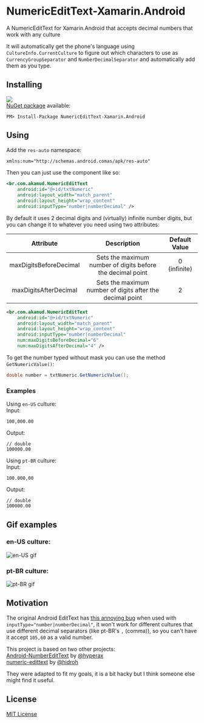 # NumericEditText-Xamarin.Android
A NumericEditText for Xamarin.Android that accepts decimal numbers that work with any culture

It will automatically get the phone's language using `CultureInfo.CurrentCulture` to figure out which characters to use as `CurrencyGroupSeparator` and `NumberDecimalSeparator` and automatically add them as you type.

## Installing
![](https://img.shields.io/nuget/v/NumericEditText-Xamarin.Android.svg?style=flat)  
[NuGet package](https://www.nuget.org/packages/NumericEditText-Xamarin.Android/) available:
```
PM> Install-Package NumericEditText-Xamarin.Android
```

## Using
Add the `res-auto` namespace:
```XML
xmlns:num="http://schemas.android.comas/apk/res-auto"
```

Then you can just use the component like so:
```XML
<br.com.akamud.NumericEditText 
	android:id="@+id/txtNumeric"
	android:layout_width="match_parent"
	android:layout_height="wrap_content"
	android:inputType="number|numberDecimal" />
```

By default it uses 2 decimal digits and (virtually) infinite number digits, but you can change it to whatever you need using two attributes:  

Attribute | Description | Default Value  
:----: | :-------: | :---------:  
maxDigitsBeforeDecimal | Sets the maximum number of digits before the decimal point | 0 (infinite)   
maxDigitsAfterDecimal | Sets the maximum number of digits after the decimal point | 2

```XML
<br.com.akamud.NumericEditText 
	android:id="@+id/txtNumeric"
	android:layout_width="match_parent"
	android:layout_height="wrap_content"
	android:inputType="number|numberDecimal"
	num:maxDigitsBeforeDecimal="6"
	num:maxDigitsAfterDecimal="4" />
```

To get the number typed without mask you can use the method `GetNumericValue()`:
```C#
double number = txtNumeric.GetNumericValue();
```

### Examples  
Using `en-US` culture:  
Input:
```
100,000.00
```
Output:
```
// double
100000.00
```

Using `pt-BR` culture:  
Input:
```
100.000,00
```
Output:
```
// double
100000.00
```

## Gif examples
### en-US culture:
![en-US gif](https://raw.githubusercontent.com/akamud/NumericEditText-Xamarin.Android/master/enus-sample.gif)

### pt-BR culture:
![pt-BR gif](https://raw.githubusercontent.com/akamud/NumericEditText-Xamarin.Android/master/ptbr-sample.gif)

## Motivation
The original Android EditText has [this annoying bug](https://code.google.com/p/android/issues/detail?id=2626) when used with `inputType="number|numberDecimal"`, it won't work for different cultures that use different decimal separators (like pt-BR's `,` (comma)), so you can't have it accept `105,60` as a valid number.

This project is based on two other projects:  
[Android-NumberEditText](https://github.com/hyperax/Android-NumberEditText) by [@hyperax](https://github.com/hyperax)  
[numeric-edittext](https://github.com/hidroh/numeric-edittext) by [@hidroh](https://github.com/hidroh)

They were adapted to fit my goals, it is a bit hacky but  I think someone else might find it useful.

## License
[MIT License](https://github.com/akamud/NumericEditText-Xamarin.Android/blob/master/LICENSE)
